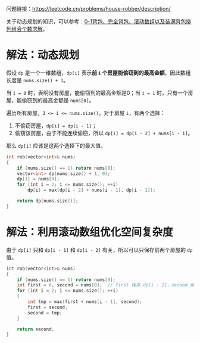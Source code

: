 问题链接：https://leetcode.cn/problems/house-robber/description/

关于动态规划的知识，可以参考：[0-1背包、完全背包、滚动数组以及装满背包排列组合个数求解](https://github.com/SakuraMayAi/Tricks-of-Programming/blob/main/Algorithms%20And%20Data%20Structure/0-1%E8%83%8C%E5%8C%85%E3%80%81%E5%AE%8C%E5%85%A8%E8%83%8C%E5%8C%85%E3%80%81%E6%BB%9A%E5%8A%A8%E6%95%B0%E7%BB%84%E4%BB%A5%E5%8F%8A%E8%A3%85%E6%BB%A1%E8%83%8C%E5%8C%85%E6%8E%92%E5%88%97%E7%BB%84%E5%90%88%E4%B8%AA%E6%95%B0%E6%B1%82%E8%A7%A3.md)。

# 解法：动态规划

假设 `dp` 是一个一维数组，`dp[i]` 表示**前 `i` 个房屋能偷窃到的最高金额**，因此数组长度是 `nums.size() + 1`。

当 `i = 0` 时，表明没有房屋，能偷窃到的最高金额是0；当 `i = 1` 时，只有一个房屋，能偷窃到的最高金额是 `nums[0]`。

遍历所有房屋，`2 <= i <= nums.size()`。对于房屋 `i`，有两个选择：
1. 不偷窃房屋，`dp[i] = dp[i - 1]`；
2. 偷窃该房屋，由于不能连续偷窃，所以 `dp[i] = dp[i - 2] + nums[i - 1]`。

那么 `dp[i]` 应该是这两个选择下的最大值。

```cpp
int rob(vector<int>& nums)
{
    if (nums.size() == 1) return nums[0];
    vector<int> dp(nums.size() + 1, 0);
    dp[1] = nums[0];
    for (int i = 2; i <= nums.size(); ++i)
        dp[i] = max(dp[i - 2] + nums[i - 1], dp[i - 1]);

    return dp[nums.size()];
}
```

# 解法：利用滚动数组优化空间复杂度

由于 `dp[i]` 只和 `dp[i - 1]` 和 `dp[i - 2]` 有关，所以可以只保存前两个房屋的 `dp` 值。

```cpp
int rob(vector<int>& nums)
{
    if (nums.size() == 1) return nums[0];
    int first = 0, second = nums[0];  // first 保存 dp[i - 2]，second 保存 dp[i - 1]
    for (int i = 2; i <= nums.size(); ++i)
    {
        int tmp = max(first + nums[i - 1], second);
        first = second;
        second = tmp;
    }

    return second;
}
```
